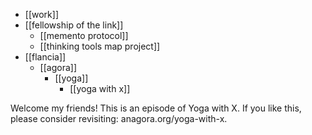 - [[work]]
- [[fellowship of the link]]
  - [[memento protocol]]
  - [[thinking tools map project]]
- [[flancia]]
  - [[agora]]
    - [[yoga]]
      - [[yoga with x]]

Welcome my friends! This is an episode of Yoga with X. If you like this, please consider revisiting: anagora.org/yoga-with-x.
